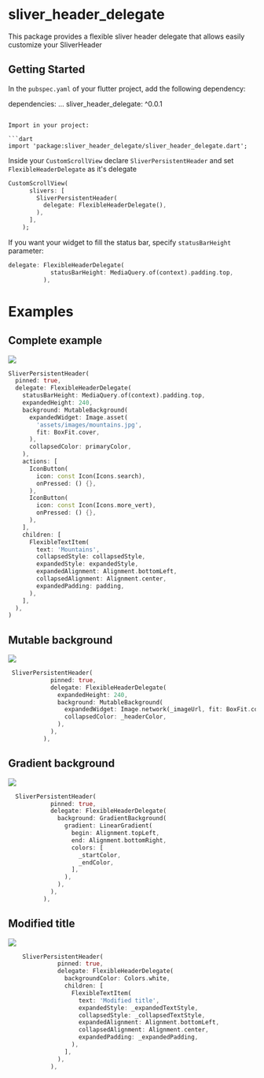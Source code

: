 # sliver_header_delegate
This package provides a flexible sliver header delegate that allows easily customize your SliverHeader

## Getting Started

In the `pubspec.yaml` of your flutter project, add the following dependency:

dependencies:
    ...
    sliver_header_delegate: ^0.0.1
```

Import in your project:

```dart
import 'package:sliver_header_delegate/sliver_header_delegate.dart';
```

Inside your `CustomScrollView` declare `SliverPersistentHeader` and set `FlexibleHeaderDelegate` as it's delegate

```dart
CustomScrollView(
      slivers: [
        SliverPersistentHeader(
          delegate: FlexibleHeaderDelegate(),
        ),
      ],
    );
```

If you want your widget to fill the status bar, specify `statusBarHeight` parameter:

```dart
delegate: FlexibleHeaderDelegate(
            statusBarHeight: MediaQuery.of(context).padding.top,
          ),
```


# Examples

## Complete example

![](completed.gif)

```dart
SliverPersistentHeader(
  pinned: true,
  delegate: FlexibleHeaderDelegate(
    statusBarHeight: MediaQuery.of(context).padding.top,
    expandedHeight: 240,
    background: MutableBackground(
      expandedWidget: Image.asset(
        'assets/images/mountains.jpg',
        fit: BoxFit.cover,
      ),
      collapsedColor: primaryColor,
    ),
    actions: [
      IconButton(
        icon: const Icon(Icons.search),
        onPressed: () {},
      ),
      IconButton(
        icon: const Icon(Icons.more_vert),
        onPressed: () {},
      ),
    ],
    children: [
      FlexibleTextItem(
        text: 'Mountains',
        collapsedStyle: collapsedStyle,
        expandedStyle: expandedStyle,
        expandedAlignment: Alignment.bottomLeft,
        collapsedAlignment: Alignment.center,
        expandedPadding: padding,
      ),
    ],
  ),
)
```

## Mutable background

![](mutable_background.gif)


```dart
 SliverPersistentHeader(
            pinned: true,
            delegate: FlexibleHeaderDelegate(
              expandedHeight: 240,
              background: MutableBackground(
                expandedWidget: Image.network(_imageUrl, fit: BoxFit.cover),
                collapsedColor: _headerColor,
              ),
            ),
          ),
```


## Gradient background

![](gradient_background.gif)


```dart
  SliverPersistentHeader(
            pinned: true,
            delegate: FlexibleHeaderDelegate(
              background: GradientBackground(
                gradient: LinearGradient(
                  begin: Alignment.topLeft,
                  end: Alignment.bottomRight,
                  colors: [
                    _startColor,
                    _endColor,
                  ],
                ),
              ),
            ),
          ),
```


## Modified title

![](modified_title.gif)


```dart
    SliverPersistentHeader(
              pinned: true,
              delegate: FlexibleHeaderDelegate(
                backgroundColor: Colors.white,
                children: [
                  FlexibleTextItem(
                    text: 'Modified title',
                    expandedStyle: _expandedTextStyle,
                    collapsedStyle: _collapsedTextStyle,
                    expandedAlignment: Alignment.bottomLeft,
                    collapsedAlignment: Alignment.center,
                    expandedPadding: _expandedPadding,
                  ),
                ],
              ),
            ),
```
